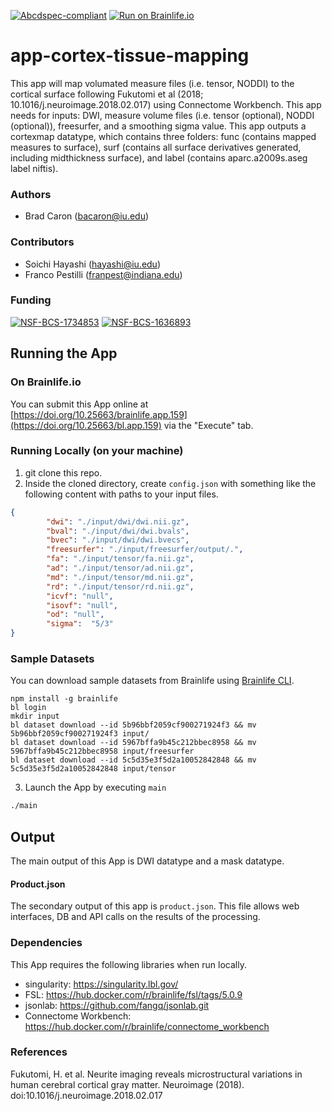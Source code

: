 [![Abcdspec-compliant](https://img.shields.io/badge/ABCD_Spec-v1.1-green.svg)](https://github.com/brain-life/abcd-spec)
[![Run on Brainlife.io](https://img.shields.io/badge/Brainlife-brainlife.app.159-blue.svg)](https://doi.org/10.25663/brainlife.app.159)

# app-cortex-tissue-mapping
This app will map volumated measure files (i.e. tensor, NODDI) to the cortical surface following Fukutomi et al (2018; 10.1016/j.neuroimage.2018.02.017) using Connectome Workbench. This app needs for inputs: DWI, measure volume files (i.e. tensor (optional), NODDI (optional)), freesurfer, and a smoothing sigma value. This app outputs a cortexmap datatype, which contains three folders: func (contains mapped measures to surface), surf (contains all surface derivatives generated, including midthickness surface), and label (contains aparc.a2009s.aseg label niftis). 

### Authors
- Brad Caron (bacaron@iu.edu)

### Contributors
- Soichi Hayashi (hayashi@iu.edu)
- Franco Pestilli (franpest@indiana.edu)

### Funding
[![NSF-BCS-1734853](https://img.shields.io/badge/NSF_BCS-1734853-blue.svg)](https://nsf.gov/awardsearch/showAward?AWD_ID=1734853)
[![NSF-BCS-1636893](https://img.shields.io/badge/NSF_BCS-1636893-blue.svg)](https://nsf.gov/awardsearch/showAward?AWD_ID=1636893)

## Running the App 

### On Brainlife.io

You can submit this App online at [https://doi.org/10.25663/brainlife.app.159](https://doi.org/10.25663/bl.app.159) via the "Execute" tab.

### Running Locally (on your machine)

1. git clone this repo.
2. Inside the cloned directory, create `config.json` with something like the following content with paths to your input files.

```json
{
        "dwi": "./input/dwi/dwi.nii.gz",
        "bval": "./input/dwi/dwi.bvals",
        "bvec": "./input/dwi/dwi.bvecs",
        "freesurfer": "./input/freesurfer/output/.",
        "fa": "./input/tensor/fa.nii.gz",
        "ad": "./input/tensor/ad.nii.gz",
        "md": "./input/tensor/md.nii.gz",
        "rd": "./input/tensor/rd.nii.gz",
        "icvf": "null",
        "isovf": "null",
        "od": "null",
        "sigma":  "5/3"
}
```

### Sample Datasets

You can download sample datasets from Brainlife using [Brainlife CLI](https://github.com/brain-life/cli).

```
npm install -g brainlife
bl login
mkdir input
bl dataset download --id 5b96bbf2059cf900271924f3 && mv 5b96bbf2059cf900271924f3 input/
bl dataset download --id 5967bffa9b45c212bbec8958 && mv 5967bffa9b45c212bbec8958 input/freesurfer
bl dataset download --id 5c5d35e3f5d2a10052842848 && mv 5c5d35e3f5d2a10052842848 input/tensor

```


3. Launch the App by executing `main`

```bash
./main
```

## Output

The main output of this App is DWI datatype and a mask datatype.

#### Product.json
The secondary output of this app is `product.json`. This file allows web interfaces, DB and API calls on the results of the processing. 

### Dependencies

This App requires the following libraries when run locally.

  - singularity: https://singularity.lbl.gov/
  - FSL: https://hub.docker.com/r/brainlife/fsl/tags/5.0.9
  - jsonlab: https://github.com/fangq/jsonlab.git
  - Connectome Workbench: https://hub.docker.com/r/brainlife/connectome_workbench
  
### References

Fukutomi, H. et al. Neurite imaging reveals microstructural variations in human cerebral cortical gray matter. Neuroimage (2018). doi:10.1016/j.neuroimage.2018.02.017
